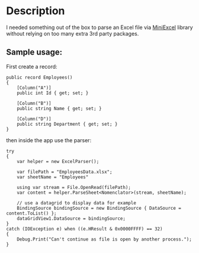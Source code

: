 # Description
I needed something out of the box to parse an Excel file via [MiniExcel](https://github.com/mini-software/MiniExcel) library without relying on too many extra 3rd party packages.

## Sample usage:
First create a record:
```
public record Employees()
{
    [Column("A")]
    public int Id { get; set; }

    [Column("B")]
    public string Name { get; set; }

    [Column("D")]
    public string Department { get; set; }
}
```
then inside the app use the parser:
```
try
{
    var helper = new ExcelParser();

    var filePath = "EmployeesData.xlsx";
    var sheetName = "Employees"

    using var stream = File.OpenRead(filePath);
    var content = helper.ParseSheet<Nomenclator>(stream, sheetName);

    // use a datagrid to display data for example
    BindingSource bindingSource = new BindingSource { DataSource = content.ToList() };
    dataGridView1.DataSource = bindingSource;
}
catch (IOException e) when ((e.HResult & 0x0000FFFF) == 32)
{
    Debug.Print("Can't continue as file is open by another process.");
}
```
